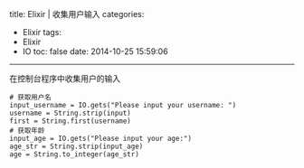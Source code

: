 title: Elixir | 收集用户输入
categories:
  - Elixir
tags:
  - Elixir
  - IO
toc: false
date: 2014-10-25 15:59:06
---

在控制台程序中收集用户的输入

```
# 获取用户名
input_username = IO.gets("Please input your username: ")
username = String.strip(input)
first = String.first(username)
# 获取年龄
input_age = IO.gets("Please input your age:")
age_str = String.strip(input_age)
age = String.to_integer(age_str)
```
